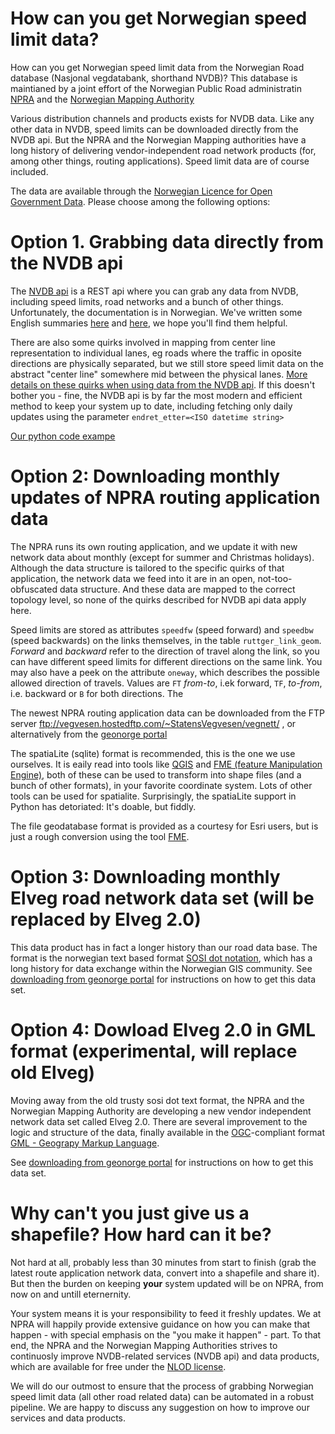 # How can you get Norwegian speed limit data?

How can you get Norwegian speed limit data from the Norwegian Road database (Nasjonal vegdatabank, shorthand NVDB)? This database is maintianed by a joint effort of the Norwegian Public Road administratin [NPRA](https://www.vegvesen.no/en/?lang=en)
and the [Norwegian Mapping Authority](https://kartverket.no/en)

Various distribution channels and products exists for NVDB data. Like any other data in NVDB, speed limits can be downloaded directly from the NVDB api. But the NPRA and the Norwegian Mapping authorities have a long history of delivering vendor-independent road network products (for, among other things,  routing applications). Speed limit data are of course included. 

The data are available through the [Norwegian Licence for Open Government Data](https://data.norge.no/nlod/en/). Please choose among the following options:

# Option 1. Grabbing data directly from the NVDB api 

The [NVDB api](https://nvdbapiles-v3.atlas.vegvesen.no/dokumentasjon/) is a REST api where you can grab any data from NVDB, including speed limits, road networks and a bunch of other things. Unfortunately, the documentation is in Norwegian. We've written some English summaries [here](https://www.vegdata.no/2014/02/19/a-little-note-to-oor-our-international-fans/) and [here](https://nvdbtransportportal.vegdata.no/), we hope you'll find them helpful. 

There are also some quirks involved in mapping from center line representation to individual lanes, eg roads where the traffic in oposite directions are physically separated, but we still store speed limit data on the abstract "center line"  somewhere mid between the physical lanes. [More details on these quirks when using data from the NVDB api](./grabbing-from-NVDBapi.md). If this doesn't bother you - fine, the NVDB api is by far the most modern and efficient method to keep your system up to date, including fetching only daily updates using the parameter `endret_etter=<ISO datetime string>`

[Our python code exampe](./grab-from-nvdbapi-w-python.md)

# Option 2: Downloading monthly updates of NPRA routing application data 

The NPRA runs its own routing application, and we update it with new network data about monthly (except for summer and Christmas holidays). Although the data structure is tailored to the specific quirks of that application, the network data we feed into it are in an open, not-too-obfuscated data structure. And these data are mapped to the correct topology level, so none of the quirks described for NVDB api data apply here.

Speed limits are stored as attributes `speedfw` (speed forward) and `speedbw` (speed backwards) on the links themselves, in the table `ruttger_link_geom`. _Forward_ and _backward_ refer to the direction of travel along the link, so you can have different speed limits for different directions on the same link. You may also have a peek on the attribute `oneway`, which describes the possible allowed direction of travels. Values are  `FT` _from-to_, i.ek forward, `TF`,  _to-from_, i.e. backward or `B` for both directions. The 

The newest NPRA routing application data can be downloaded from the FTP server ftp://vegvesen.hostedftp.com/~StatensVegvesen/vegnett/ , or alternatively from the [geonorge portal](./dowloading-from-geonorge-portal.md)

The spatiaLite (sqlite) format is recommended, this is the one we use ourselves. It is eaily read into tools like [QGIS]() and [FME (feature Manipulation Engine)](https://safe.com), both of these can be used to transform into shape files (and a bunch of other formats), in your favorite coordinate system. Lots of other tools can be used for spatialite. Surprisingly, the spatiaLite support in Python has detoriated: It's doable, but fiddly.

The file geodatabase format is provided as a courtesy for Esri users, but is just a rough conversion using the tool [FME](https://safe.com). 

# Option 3: Downloading monthly Elveg road network data set (will be replaced by Elveg 2.0)

This data product has in fact a longer history than our road data base. The format is the norwegian text based format [SOSI dot notation](https://en.wikipedia.org/wiki/SOSI), which has a long history for data exchange within the Norwegian GIS community. See [downloading from geonorge portal](./dowloading-from-geonorge-portal.md) for instructions on how to get this data set. 

# Option 4: Dowload Elveg 2.0 in GML format (experimental, will replace old Elveg)

Moving away from the old trusty sosi dot text format, the NPRA and the Norwegian Mapping Authority are developing a new vendor independent network data set called Elveg 2.0. There are several improvement to the logic and structure of the data, finally available in the [OGC](https://www.ogc.org/)-compliant format [GML - Geograpy Markup Language](https://en.wikipedia.org/wiki/Geography_Markup_Language). 

See [downloading from geonorge portal](./dowloading-from-geonorge-portal.md) for instructions on how to get this data set. 

# Why can't you just give us a shapefile? How hard can it be? 

Not hard at all, probably less than 30 minutes from start to finish (grab the latest route application network data, convert into a shapefile and share it). But then the burden on keeping **your** system updated will be on NPRA, from now on and untill eternernity.

Your system means it is your responsibility to feed it freshly updates. We at NPRA will happily provide extensive guidance on how you can make that happen - with special emphasis on the "you make it happen" - part. To that end, the NPRA and the Norwegian Mapping Authorities strives to continuosly improve NVDB-related services (NVDB api) and data products, which are available for free under the [NLOD license](https://data.norge.no/nlod/en/).   

We will do our outmost to ensure that the process of grabbing Norwegian speed limit data (all other road related data) can be automated in a robust pipeline. We are happy to discuss any suggestion on how to improve our services and data products. 
